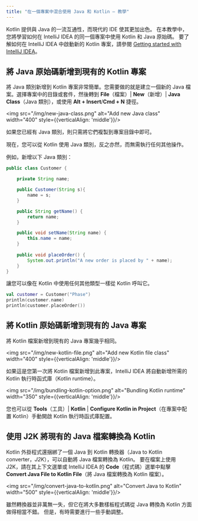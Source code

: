 ```yaml
---
title: "在一個專案中混合使用 Java 和 Kotlin – 教學"
---
```

Kotlin 提供與 Java 的一流互通性，而現代的 IDE 使其更加出色。
在本教學中，您將學習如何在 IntelliJ IDEA 的同一個專案中使用 Kotlin 和 Java 原始碼。
要了解如何在 IntelliJ IDEA 中啟動新的 Kotlin 專案，請參閱 [Getting started with IntelliJ IDEA](jvm-get-started)。

## 將 Java 原始碼新增到現有的 Kotlin 專案

將 Java 類別新增到 Kotlin 專案非常簡單。您需要做的就是建立一個新的 Java 檔案。選擇專案中的目錄或套件，然後轉到 **File**（檔案）| **New**（新增）| **Java Class**（Java 類別），或使用 **Alt + Insert**/**Cmd + N** 捷徑。

<img src="/img/new-java-class.png" alt="Add new Java class" width="400" style={{verticalAlign: 'middle'}}/>

如果您已經有 Java 類別，則只需將它們複製到專案目錄中即可。

現在，您可以從 Kotlin 使用 Java 類別，反之亦然，而無需執行任何其他操作。

例如，新增以下 Java 類別：

``` java
public class Customer {

    private String name;

    public Customer(String s){
        name = s;
    }

    public String getName() {
        return name;
    }

    public void setName(String name) {
        this.name = name;
    }
    
    public void placeOrder() {
        System.out.println("A new order is placed by " + name);
    }
}
```

讓您可以像在 Kotlin 中使用任何其他類型一樣從 Kotlin 呼叫它。

```kotlin
val customer = Customer("Phase")
println(customer.name)
println(customer.placeOrder())
```

## 將 Kotlin 原始碼新增到現有的 Java 專案

將 Kotlin 檔案新增到現有的 Java 專案幾乎相同。

<img src="/img/new-kotlin-file.png" alt="Add new Kotlin file class" width="400" style={{verticalAlign: 'middle'}}/>

如果這是您第一次將 Kotlin 檔案新增到此專案，IntelliJ IDEA 將自動新增所需的 Kotlin 執行時函式庫（Kotlin runtime）。

<img src="/img/bundling-kotlin-option.png" alt="Bundling Kotlin runtime" width="350" style={{verticalAlign: 'middle'}}/>

您也可以從 **Tools**（工具）| **Kotlin** | **Configure Kotlin in Project**（在專案中配置 Kotlin）手動開啟 Kotlin 執行時函式庫配置。

## 使用 J2K 將現有的 Java 檔案轉換為 Kotlin

Kotlin 外掛程式還捆綁了一個 Java 到 Kotlin 轉換器（Java to Kotlin converter，_J2K_），可以自動將 Java 檔案轉換為 Kotlin。
要在檔案上使用 J2K，請在其上下文選單或 IntelliJ IDEA 的 **Code**（程式碼）選單中點擊 **Convert Java File to Kotlin File**（將 Java 檔案轉換為 Kotlin 檔案）。

<img src="/img/convert-java-to-kotlin.png" alt="Convert Java to Kotlin" width="500" style={{verticalAlign: 'middle'}}/>

雖然轉換器並非萬無一失，但它在將大多數樣板程式碼從 Java 轉換為 Kotlin 方面做得相當不錯。
但是，有時需要進行一些手動調整。